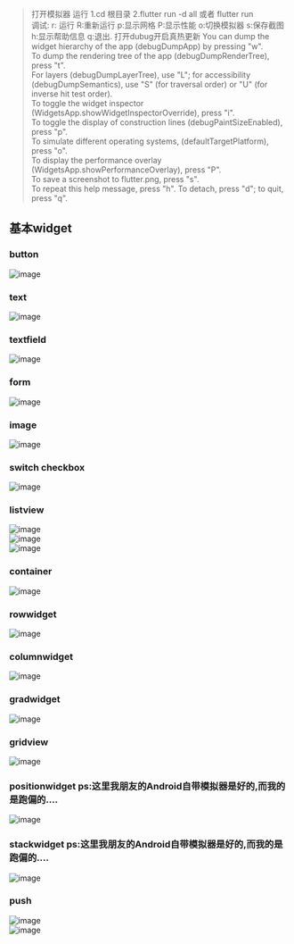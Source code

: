 >  打开模拟器  运行  1.cd 根目录  2.flutter run -d all 或者 flutter run <br/>
> 调试: r: 运行 R:重新运行 p:显示网格 P:显示性能 o:切换模拟器 s:保存截图  h:显示帮助信息 q:退出.  打开dubug开启真热更新 You can dump the widget hierarchy of the app (debugDumpApp) by pressing "w". <br/>
> To dump the rendering tree of the app (debugDumpRenderTree), press "t". <br/>
> For layers (debugDumpLayerTree), use "L"; for accessibility  <br/>
> (debugDumpSemantics), use "S" (for traversal order) or "U" (for inverse hit test order).  <br/>
> To toggle the widget inspector (WidgetsApp.showWidgetInspectorOverride), press "i".  <br/>
> To toggle the display of construction lines (debugPaintSizeEnabled), press "p".  <br/>
> To simulate different operating systems, (defaultTargetPlatform), press "o".  <br/>
> To display the performance overlay (WidgetsApp.showPerformanceOverlay), press "P".  <br/>
> To save a screenshot to flutter.png, press "s".  <br/>
> To repeat this help message, press "h". To detach, press "d"; to quit, press "q".  <br/>

## 基本widget
### button 
![image](https://github.com/pheromone/Flutter_learn_demo/blob/master/button_demo/%20result.png) <br/>
### text
![image](https://github.com/pheromone/Flutter_learn_demo/blob/master/text_demo/%20result.png) <br/>
### textfield
![image](https://github.com/pheromone/Flutter_learn_demo/blob/master/textfield_demo/%20result.png) <br/>
### form
![image](https://github.com/pheromone/Flutter_learn_demo/blob/master/form_demo/%20result.png) <br/>
### image
![image](https://github.com/pheromone/Flutter_learn_demo/blob/master/image_demo/%20result.png) <br/>
### switch checkbox
![image](https://github.com/pheromone/Flutter_learn_demo/blob/master/switch_checkbox_demo/%20result.png) <br/>
### listview
![image](https://github.com/pheromone/Flutter_learn_demo/blob/master/listview_demo/%20result.png) <br/>
![image](https://github.com/pheromone/Flutter_learn_demo/blob/master/listview_demo2/%20result.png) <br/>
![image](https://github.com/pheromone/Flutter_learn_demo/blob/master/listview_demo3/%20result.png) <br/>
### container
![image](https://github.com/pheromone/Flutter_learn_demo/blob/master/container/%20result.png) <br/>
### rowwidget
![image](https://github.com/pheromone/Flutter_learn_demo/blob/master/rowwidget_demo/%20result.png) <br/>
### columnwidget
![image](https://github.com/pheromone/Flutter_learn_demo/blob/master/columnwidget_demo/%20result.png) <br/>
### gradwidget
![image](https://github.com/pheromone/Flutter_learn_demo/blob/master/gradwidget_demo/%20result.png) <br/>
### gridview
![image](https://github.com/pheromone/Flutter_learn_demo/blob/master/gridview_demo/%20result.png) <br/>
### positionwidget  ps:这里我朋友的Android自带模拟器是好的,而我的是跑偏的....
![image](https://github.com/pheromone/Flutter_learn_demo/blob/master/positionwidget/%20result.png) <br/>
### stackwidget   ps:这里我朋友的Android自带模拟器是好的,而我的是跑偏的....
![image](https://github.com/pheromone/Flutter_learn_demo/blob/master/stackwidget/%20result.png) <br/>
### push
![image](https://github.com/pheromone/Flutter_learn_demo/blob/master/push_demo/%20result.png) <br/>
![image](https://github.com/pheromone/Flutter_learn_demo/blob/master/push_param_demo/%20result.png) <br/>







